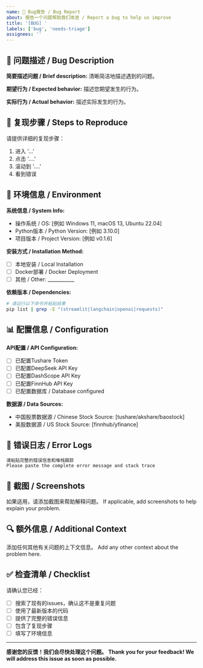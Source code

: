 ```yaml
---
name: 🐛 Bug报告 / Bug Report
about: 报告一个问题帮助我们改进 / Report a bug to help us improve
title: '[BUG] '
labels: ['bug', 'needs-triage']
assignees: ''
---
```


## 🐛 问题描述 / Bug Description

**简要描述问题 / Brief description:**
清晰简洁地描述遇到的问题。

**期望行为 / Expected behavior:**
描述您期望发生的行为。

**实际行为 / Actual behavior:**
描述实际发生的行为。

## 🔄 复现步骤 / Steps to Reproduce

请提供详细的复现步骤：

1. 进入 '...'
2. 点击 '....'
3. 滚动到 '....'
4. 看到错误

## 📱 环境信息 / Environment

**系统信息 / System Info:**
- 操作系统 / OS: [例如 Windows 11, macOS 13, Ubuntu 22.04]
- Python版本 / Python Version: [例如 3.10.0]
- 项目版本 / Project Version: [例如 v0.1.6]

**安装方式 / Installation Method:**
- [ ] 本地安装 / Local Installation
- [ ] Docker部署 / Docker Deployment
- [ ] 其他 / Other: ___________

**依赖版本 / Dependencies:**
```bash
# 请运行以下命令并粘贴结果
pip list | grep -E "(streamlit|langchain|openai|requests)"
```

## 📊 配置信息 / Configuration

**API配置 / API Configuration:**
- [ ] 已配置Tushare Token
- [ ] 已配置DeepSeek API Key
- [ ] 已配置DashScope API Key
- [ ] 已配置FinnHub API Key
- [ ] 已配置数据库 / Database configured

**数据源 / Data Sources:**
- 中国股票数据源 / Chinese Stock Source: [tushare/akshare/baostock]
- 美股数据源 / US Stock Source: [finnhub/yfinance]

## 📝 错误日志 / Error Logs

```
请粘贴完整的错误信息和堆栈跟踪
Please paste the complete error message and stack trace
```

## 📸 截图 / Screenshots

如果适用，请添加截图来帮助解释问题。
If applicable, add screenshots to help explain your problem.

## 🔍 额外信息 / Additional Context

添加任何其他有关问题的上下文信息。
Add any other context about the problem here.

## ✅ 检查清单 / Checklist

请确认您已经：
- [ ] 搜索了现有的issues，确认这不是重复问题
- [ ] 使用了最新版本的代码
- [ ] 提供了完整的错误信息
- [ ] 包含了复现步骤
- [ ] 填写了环境信息

---

**感谢您的反馈！我们会尽快处理这个问题。**
**Thank you for your feedback! We will address this issue as soon as possible.**

